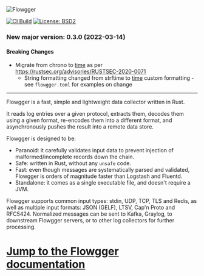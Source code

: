

![Flowgger](https://raw.github.com/awslabs/flowgger/master/flowgger.png)

[![CI Build](https://github.com/awslabs/flowgger/actions/workflows/ci.yml/badge.svg)](https://github.com/awslabs/flowgger/actions/workflows/ci.yml) [![License: BSD2](https://img.shields.io/badge/License-BSD2-brightgreen.svg)](https://github.com/awslabs/flowgger/blob/master/LICENSE)

<a name="0.3.0"></a>
### New major version: 0.3.0 (2022-03-14)

#### Breaking Changes

*   Migrate from chrono to [time](https://docs.rs/time/latest/time/) as per https://rustsec.org/advisories/RUSTSEC-2020-0071
    * String formatting changed from strftime to [time](https://docs.rs/time/latest/time/format_description/index.html) custom formatting - see ```flowgger.toml``` for examples on change

---

Flowgger is a fast, simple and lightweight data collector written in Rust.

It reads log entries over a given protocol, extracts them, decodes them using a
given format, re-encodes them into a different format, and asynchronously pushes
the result into a remote data store.

Flowgger is designed to be:
- Paranoid: it carefully validates input data to prevent injection of
malformed/incomplete records down the chain.
- Safe: written in Rust, without any `unsafe` code.
- Fast: even though messages are systematically parsed and validated, Flowgger
is orders of magnitude faster than Logstash and Fluentd.
- Standalone: it comes as a single executable file, and doesn't require a JVM.

Flowgger supports common input types: stdin, UDP, TCP, TLS and Redis,
as well as multiple input formats: JSON (GELF), LTSV, Cap'n Proto and
RFC5424. Normalized messages can be sent to Kafka, Graylog, to downstream
Flowgger servers, or to other log collectors for further processing.

# [Jump to the Flowgger documentation](https://github.com/awslabs/flowgger/wiki)
